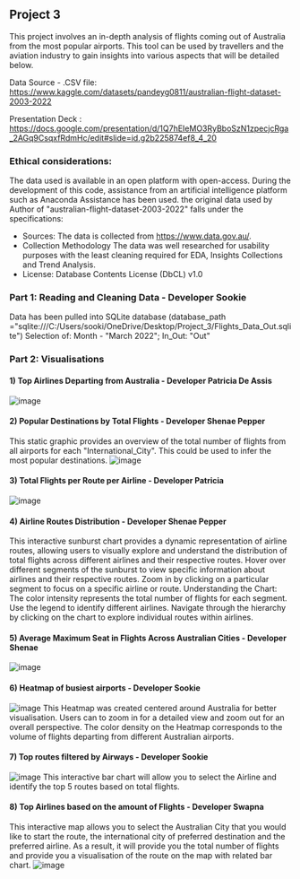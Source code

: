 ## Project 3
  
This project involves an in-depth analysis of flights coming out of Australia from the most popular airports. This tool can be used by travellers and the aviation industry to gain insights into various aspects that will be detailed below.

Data Source - .CSV file: https://www.kaggle.com/datasets/pandeyg0811/australian-flight-dataset-2003-2022

Presentation Deck : https://docs.google.com/presentation/d/1Q7hEIeMO3RyBboSzN1zpecjcRga_2AGq9CsqxfRdmHc/edit#slide=id.g2b225874ef8_4_20

### Ethical considerations:
The data used is available in an open platform with open-access. During the development of this code, assistance from an artificial intelligence platform such as Anaconda Assistance has been used. 
the original data used by Author of "australian-flight-dataset-2003-2022" falls under the specifications: 
- Sources:
The data is collected from https://www.data.gov.au/.
- Collection Methodology
The data was well researched for usability purposes with the least cleaning required for EDA, Insights Collections and Trend Analysis.
- License:
Database Contents License (DbCL) v1.0

### Part 1: Reading and Cleaning Data - Developer Sookie
Data has been pulled into SQLite database (database_path ="sqlite:///C:/Users/sooki/OneDrive/Desktop/Project_3/Flights_Data_Out.sqlite")
Selection of: Month - "March 2022"; In_Out: "Out" 

### Part 2: Visualisations
#### 1) Top Airlines Departing from Australia - Developer Patricia De Assis
![image](https://github.com/sookie22/Project_3/assets/143486132/96393f79-7f19-4356-a6da-794193a903b3)
#### 2) Popular Destinations by Total Flights - Developer Shenae Pepper
This static graphic provides an overview of the total number of flights from all airports for each "International_City". This could be used to infer the most popular destinations.
![image](https://github.com/sookie22/Project_3/assets/143486132/671ae71b-67b6-4090-9fb2-15f90ec08e24)
#### 3) Total Flights per Route per Airline - Developer Patricia
![image](https://github.com/sookie22/Project_3/assets/143486132/74ae85ad-16f8-4845-a16f-965eb8607b77)
#### 4) Airline Routes Distribution - Developer Shenae Pepper
This interactive sunburst chart provides a dynamic representation of airline routes, allowing users to visually explore and understand the distribution of total flights across different airlines and their respective routes. 
Hover over different segments of the sunburst to view specific information about airlines and their respective routes.
Zoom in by clicking on a particular segment to focus on a specific airline or route.
Understanding the Chart:
The color intensity represents the total number of flights for each segment.
Use the legend to identify different airlines.
Navigate through the hierarchy by clicking on the chart to explore individual routes within airlines.
#### 5) Average Maximum Seat in Flights Across Australian Cities - Developer Shenae
![image](https://github.com/sookie22/Project_3/assets/143486132/9065cfa2-bfa9-419a-8b02-1ea2ca910670)
#### 6) Heatmap of busiest airports - Developer Sookie
![image](https://github.com/sookie22/Project_3/assets/143486132/c264857a-941b-4c0c-bd2e-e62a398661dd)
This Heatmap was created centered around Australia for better visualisation. Users can to zoom in for a detailed view and zoom out for an overall perspective. The color density on the Heatmap corresponds to the volume of flights departing from different Australian airports.
#### 7) Top routes filtered by Airways - Developer Sookie
![image](https://github.com/sookie22/Project_3/assets/143486132/177115f2-bfea-482a-acaf-5699ac9b4007)
This interactive bar chart will allow you to select the Airline and identify the top 5 routes based on total flights.  
#### 8) Top Airlines based on the amount of Flights - Developer Swapna
This interactive map allows you to select the Australian City that you would like to start the route, the international city of preferred destination and the preferred airline. As a result, it will provide you the total number of flights and provide you a visualisation of the route on the map with related bar chart.
![image](https://github.com/sookie22/Project_3/assets/143486132/2b90aa83-34a6-4e94-9f23-057a99170c91)


